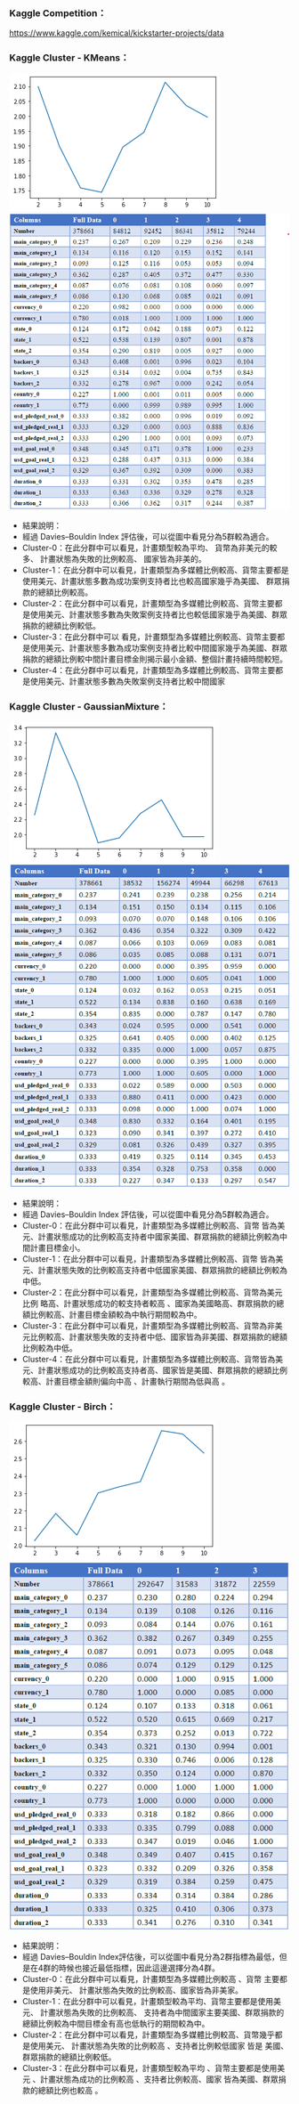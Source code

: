 ### Kaggle Competition：
https://www.kaggle.com/kemical/kickstarter-projects/data

### Kaggle Cluster - KMeans：
![image](./Images/KMeans_Cluster01.png)
![image](./Images/KMeans_Cluster02.png)

* 結果說明：
*  經過 Davies–Bouldin Index 評估後，可以從圖中看見分為5群較為適合。
*  Cluster-0：在此分群中可以看見，計畫類型較為平均、 貨幣為非美元的較多、 計畫狀態為失敗的比例較高、 國家皆為非美的。
*  Cluster-1：在此分群中可以看見，計畫類型為多媒體比例較高、貨幣主要都是使用美元、計畫狀態多數為成功案例支持者比也較高國家幾乎為美國、 群眾捐款的總額比例較高。
*  Cluster-2：在此分群中可以看見，計畫類型為多媒體比例較高、貨幣主要都是使用美元、計畫狀態多數為失敗案例支持者比也較低國家幾乎為美國、群眾捐款的總額比例較低。
*  Cluster-3：在此分群中可以 看見，計畫類型為多媒體比例較高、貨幣主要都是使用美元、計畫狀態多數為成功案例支持者比較中間國家幾乎為美國、群眾捐款的總額比例較中間計畫目標金則揭示最小金額、整個計畫持續時間較短。
*  Cluster-4：在此分群中可以看見，計畫類型為多媒體比例較高、貨幣主要都是使用美元、計畫狀態多數為失敗案例支持者比較中間國家

### Kaggle Cluster - GaussianMixture：
![image](./Images/GaussianMixture_Cluster01.png)
![image](./Images/GaussianMixture_Cluster02.png)

* 結果說明：
*  經過 Davies–Bouldin Index 評估後，可以從圖中看見分為5群較為適合。
*  Cluster-0：在此分群中可以看見，計畫類型為多媒體比例較高、貨幣 皆為美元、計畫狀態成功的比例較高支持者中國家美國、群眾捐款的總額比例較為中間計畫目標金小。
*  Cluster-1：在此分群中可以看見，計畫類型為多媒體比例較高、貨幣 皆為美元、計畫狀態失敗的比例較高支持者中低國家美國、群眾捐款的總額比例較為中低。
*  Cluster-2：在此分群中可以看見，計畫類型為多媒體比例較高、貨幣為美元比例 略高、計畫狀態成功的較支持者較高 、國家為美國略高、群眾捐款的總額比例較高、計畫目標金額較為中執行期間較為中。
*  Cluster-3：在此分群中可以看見，計畫類型為多媒體比例較高、貨幣為非美元比例較高、計畫狀態失敗的支持者中低、國家皆為非美國、群眾捐款的總額比例較為中低。
*  Cluster-4：在此分群中可以看見，計畫類型為多媒體比例較高、貨幣皆為美元、計畫狀態成功的比例較高支持者高、國家皆是美國、群眾捐款的總額比例較高、計畫目標金額則偏向中高 、計畫執行期間為低與高 。

### Kaggle Cluster - Birch：
![image](./Images/Birch_Cluster01.png)
![image](./Images/Birch_Cluster02.png)

* 結果說明：
*  經過 Davies–Bouldin Index評估後，可以從圖中看見分為2群指標為最低，但是在4群的時候也接近最低指標，因此這邊選擇分為4群。
*  Cluster-0：在此分群中可以看見，計畫類型為多媒體比例較高 、貨幣 主要都是使用非美元、 計畫狀態為失敗的比例較高、國家皆為非美家。
*  Cluster-1：在此分群中可以看見，計畫類型較為平均、貨幣主要都是使用美元、 計畫狀態為失敗的比例較高、 支持者為中間國家主要美國、群眾捐款的總額比例較為中間目標金有高也低執行的期間較為中。
*  Cluster-2：在此分群中可以看見，計畫類型為多媒體比例較高、貨幣幾乎都是使用美元、 計畫狀態為失敗的比例較高 、支持者比例較低國家 皆是 美國、群眾捐款的總額比例較低。
*  Cluster-3：在此分群中可以看見，計畫類型較為平均 、貨幣主要都是使用美元 、計畫狀態為成功的比例較高 、支持者比例較高、國家 皆為美國、群眾捐款的總額比例也較高 。
